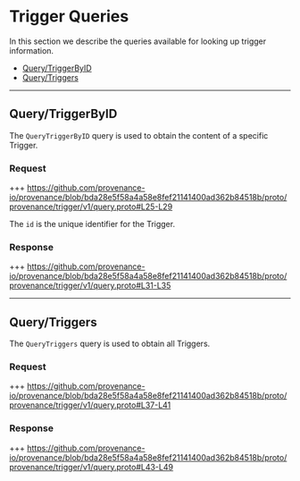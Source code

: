 <!--
order: 4
-->

# Trigger Queries

In this section we describe the queries available for looking up trigger information.

<!-- TOC 2 -->
  - [Query/TriggerByID](#querytriggerbyid)
  - [Query/Triggers](#querytriggers)


---
## Query/TriggerByID

The `QueryTriggerByID` query is used to obtain the content of a specific Trigger.

### Request

+++ https://github.com/provenance-io/provenance/blob/bda28e5f58a4a58e8fef21141400ad362b84518b/proto/provenance/trigger/v1/query.proto#L25-L29

The `id` is the unique identifier for the Trigger.

### Response

+++ https://github.com/provenance-io/provenance/blob/bda28e5f58a4a58e8fef21141400ad362b84518b/proto/provenance/trigger/v1/query.proto#L31-L35


---
## Query/Triggers

The `QueryTriggers` query is used to obtain all Triggers.

### Request

+++ https://github.com/provenance-io/provenance/blob/bda28e5f58a4a58e8fef21141400ad362b84518b/proto/provenance/trigger/v1/query.proto#L37-L41

### Response

+++ https://github.com/provenance-io/provenance/blob/bda28e5f58a4a58e8fef21141400ad362b84518b/proto/provenance/trigger/v1/query.proto#L43-L49
